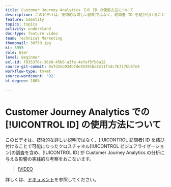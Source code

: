 ```yaml
---
title: Customer Journey Analytics での ID の使用方法について
description: このビデオは、技術的な詳しい説明ではなく、訪問者 ID を結び付けることで可能になったクロスチャネルのビジュアライゼーションの調査を含め、ID が Adobe Customer Journey Analytics の分析に与える影響についての実践的な考察をおこないます。
feature: Identity
topics: topics
activity: understand
doc-type: feature video
team: Technical Marketing
thumbnail: 30750.jpg
kt: 3955
role: User
level: Beginner
exl-id: f835376c-36b8-45b6-a3fe-4efaf5fb6a12
source-git-commit: 0a7d2eb934bfde453916a8211f1dc7b717bb5fe5
workflow-type: tm+mt
source-wordcount: '92'
ht-degree: 100%

---
```


# Customer Journey Analytics での [!UICONTROL ID] の使用方法について

このビデオは、技術的な詳しい説明ではなく、[!UICONTROL 訪問者] ID を結び付けることで可能になったクロスチャネル[!UICONTROL ビジュアライゼーション]の調査を含め、[!UICONTROL ID] が Customer Journey Analytics の分析に与える影響の実践的な考察をおこないます。

>[!VIDEO](https://video.tv.adobe.com/v/30750/?learn=on&quality=12)

詳しくは、[ドキュメント](https://experienceleague.adobe.com/docs/analytics-platform/using/cja-landing.html?lang=ja)を参照してください。
